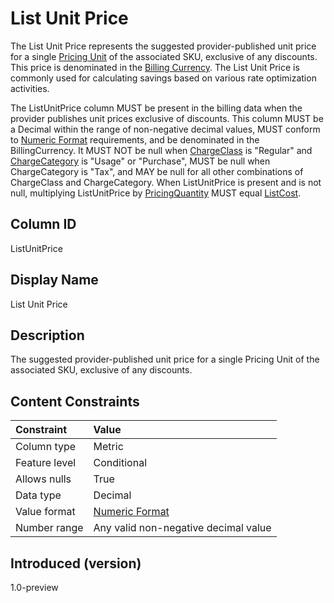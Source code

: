 # List Unit Price

The List Unit Price represents the suggested provider-published unit price for a single [Pricing Unit](#pricingunit) of the associated SKU, exclusive of any discounts. This price is denominated in the [Billing Currency](#billingcurrency). The List Unit Price is commonly used for calculating savings based on various rate optimization activities.

The ListUnitPrice column MUST be present in the billing data when the provider publishes unit prices exclusive of discounts. This column MUST be a Decimal within the range of non-negative decimal values, MUST conform to [Numeric Format](#numericformat) requirements, and be denominated in the BillingCurrency. It MUST NOT be null when [ChargeClass](#chargeclass) is "Regular" and [ChargeCategory](#chargecategory) is "Usage" or "Purchase", MUST be null when ChargeCategory is "Tax", and MAY be null for all other combinations of ChargeClass and ChargeCategory. When ListUnitPrice is present and is not null, multiplying ListUnitPrice by [PricingQuantity](#pricingquantity) MUST equal [ListCost](#listcost).

## Column ID

ListUnitPrice

## Display Name

List Unit Price

## Description

The suggested provider-published unit price for a single Pricing Unit of the associated SKU, exclusive of any discounts.

## Content Constraints

| Constraint      | Value                                |
|:----------------|:-------------------------------------|
| Column type     | Metric                               |
| Feature level   | Conditional                          |
| Allows nulls    | True                                 |
| Data type       | Decimal                              |
| Value format    | [Numeric Format](#numericformat)     |
| Number range    | Any valid non-negative decimal value |

## Introduced (version)

1.0-preview
